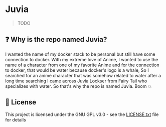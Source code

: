 # Juvia

> TODO

## ❓ Why is the repo named Juvia?

I wanted the name of my docker stack to be personal but still have some connection to docker. With my extreme love of Anime, I wanted to use the name of a character from one of my favorite Anime and for the connection to docker, that would be water because docker's logo is a whale, So I searched for an anime character that was somehow related to water after a long time searching I came across Juvia Lockser from Fairy Tail who specializes with water. So that's why the repo is named Juvia. Boom 💥

## 📝 License

This project is licensed under the GNU GPL v3.0 - see the [LICENSE.txt](./LICENSE.txt) file for details
